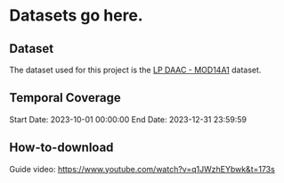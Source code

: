 # Datasets go here.

## Dataset
The dataset used for this project is the [LP DAAC - MOD14A1](https://lpdaac.usgs.gov/products/mod14a1v061/) dataset.

## Temporal Coverage
Start Date: 2023-10-01 00:00:00
End Date: 2023-12-31 23:59:59

## How-to-download
Guide video: https://www.youtube.com/watch?v=q1JWzhEYbwk&t=173s